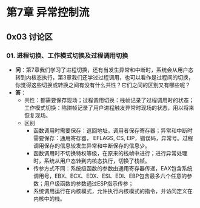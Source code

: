 # 第7章 异常控制流

## 0x03 讨论区

### 01. 进程切换、工作模式切换及过程调用切换

* **问**：第7章我们学习了进程切换，还有当发生异常和中断时，系统会从用户态转到内核态执行，第3章我们还学过过程调用，也可以看作是过程间的切换，你觉得这些切换或转换之间有没有什么共性？它们之间的区别又有哪些呢？
* **答**：
  * 共性：都需要保存现场；过程调用切换：栈帧记录了过程调用时的状态；工作模式切换：陷阱帧记录了用户进程触发异常时现场的状态，用以将来恢复现场。
  * 区别
    * 函数调用时需要保存：返回地址，调用者保存寄存器；异常和中断时需要保存：通用寄存器， EFLAGS, CS, EIP，错误码，异常号。过程调用保存的信息较发生异常和中断保存的信息少。
    * 函数调用时不切换特权等级，在原来的栈帧中进行；进行异常处理时，系统从用户态转到内核态执行，切换了栈帧。
    * 传参方式不同：系统级函数的参数由通用寄存器传递，EAX包含系统调用号，EBX、ECX、EDX、ESI、EDI、EBP包含最多六个任意的参数；用户级函数的参数通过ESP指示传参；
    * 系统调用运行在内核模式，允许执行内核模式的指令，并访问定义在内核中的栈。

